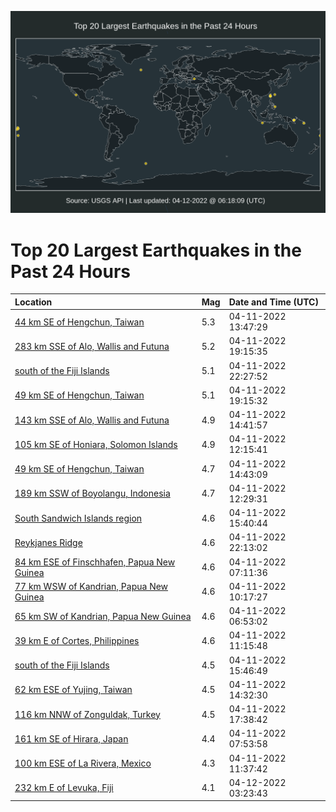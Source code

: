 ![Map](./map.png)

# Top 20 Largest Earthquakes in the Past 24 Hours

| Location | Mag | Date and Time (UTC) |
|:---|:---|:---|
| [44 km SE of Hengchun, Taiwan](https://earthquake.usgs.gov/earthquakes/eventpage/us7000h19u) | 5.3 | 04-11-2022 13:47:29 |
| [283 km SSE of Alo, Wallis and Futuna](https://earthquake.usgs.gov/earthquakes/eventpage/us7000h1bs) | 5.2 | 04-11-2022 19:15:35 |
| [south of the Fiji Islands](https://earthquake.usgs.gov/earthquakes/eventpage/us7000h1dj) | 5.1 | 04-11-2022 22:27:52 |
| [49 km SE of Hengchun, Taiwan](https://earthquake.usgs.gov/earthquakes/eventpage/us7000h1bq) | 5.1 | 04-11-2022 19:15:32 |
| [143 km SSE of Alo, Wallis and Futuna](https://earthquake.usgs.gov/earthquakes/eventpage/us7000h1a2) | 4.9 | 04-11-2022 14:41:57 |
| [105 km SE of Honiara, Solomon Islands](https://earthquake.usgs.gov/earthquakes/eventpage/us7000h19i) | 4.9 | 04-11-2022 12:15:41 |
| [49 km SE of Hengchun, Taiwan](https://earthquake.usgs.gov/earthquakes/eventpage/us7000h19y) | 4.7 | 04-11-2022 14:43:09 |
| [189 km SSW of Boyolangu, Indonesia](https://earthquake.usgs.gov/earthquakes/eventpage/us7000h19l) | 4.7 | 04-11-2022 12:29:31 |
| [South Sandwich Islands region](https://earthquake.usgs.gov/earthquakes/eventpage/us7000h1ab) | 4.6 | 04-11-2022 15:40:44 |
| [Reykjanes Ridge](https://earthquake.usgs.gov/earthquakes/eventpage/us7000h1dc) | 4.6 | 04-11-2022 22:13:02 |
| [84 km ESE of Finschhafen, Papua New Guinea](https://earthquake.usgs.gov/earthquakes/eventpage/us7000h18c) | 4.6 | 04-11-2022 07:11:36 |
| [77 km WSW of Kandrian, Papua New Guinea](https://earthquake.usgs.gov/earthquakes/eventpage/us7000h190) | 4.6 | 04-11-2022 10:17:27 |
| [65 km SW of Kandrian, Papua New Guinea](https://earthquake.usgs.gov/earthquakes/eventpage/us7000h184) | 4.6 | 04-11-2022 06:53:02 |
| [39 km E of Cortes, Philippines](https://earthquake.usgs.gov/earthquakes/eventpage/us7000h19e) | 4.6 | 04-11-2022 11:15:48 |
| [south of the Fiji Islands](https://earthquake.usgs.gov/earthquakes/eventpage/us7000h1ac) | 4.5 | 04-11-2022 15:46:49 |
| [62 km ESE of Yujing, Taiwan](https://earthquake.usgs.gov/earthquakes/eventpage/us7000h19x) | 4.5 | 04-11-2022 14:32:30 |
| [116 km NNW of Zonguldak, Turkey](https://earthquake.usgs.gov/earthquakes/eventpage/us7000h1b2) | 4.5 | 04-11-2022 17:38:42 |
| [161 km SE of Hirara, Japan](https://earthquake.usgs.gov/earthquakes/eventpage/us7000h18j) | 4.4 | 04-11-2022 07:53:58 |
| [100 km ESE of La Rivera, Mexico](https://earthquake.usgs.gov/earthquakes/eventpage/us7000h19g) | 4.3 | 04-11-2022 11:37:42 |
| [232 km E of Levuka, Fiji](https://earthquake.usgs.gov/earthquakes/eventpage/us7000h1el) | 4.1 | 04-12-2022 03:23:43 |

